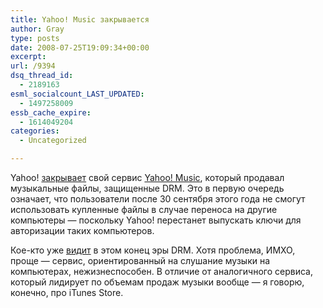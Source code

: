 ```yaml
---
title: Yahoo! Music закрывается
author: Gray
type: posts
date: 2008-07-25T19:09:34+00:00
excerpt:
url: /9394
dsq_thread_id:
  - 2189163
esml_socialcount_LAST_UPDATED:
  - 1497258009
essb_cache_expire:
  - 1614049204
categories:
  - Uncategorized

---
```








Yahoo! <a href="http://news.cnet.com/8301-1023_3-9998504-93.html?part=rss&subj=news&tag=2547-1_3-0-5" target="_blank">закрывает</a> свой сервис <a href="http://new.music.yahoo.com/" target="_blank">Yahoo! Music</a>, который продавал музыкальные файлы, защищенные DRM. Это в первую очередь означает, что пользователи после 30 сентября этого года не смогут использовать купленные файлы в случае переноса на другие компьютеры &#8212; поскольку Yahoo! перестанет выпускать ключи для авторизации таких компьютеров.

Кое-кто уже <a href="http://www.readwriteweb.com/archives/yahoo_music_store_closing.php" target="_blank">видит</a> в этом конец эры DRM. Хотя проблема, ИМХО, проще &#8212; сервис, ориентированный на слушание музыки на компьютерах, нежизнеспособен. В отличие от аналогичного сервиса, который лидирует по объемам продаж музыки вообще &#8212; я говорю, конечно, про iTunes Store.